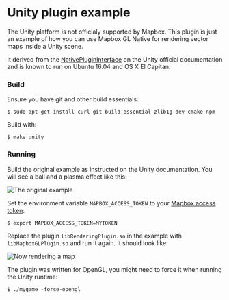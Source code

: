 # Unity plugin example

The Unity platform is not officialy supported by Mapbox. This plugin is just an example of how you can use Mapbox GL Native for rendering vector maps inside a Unity scene.

It derived from the [NativePluginInterface](https://docs.unity3d.com/Manual/NativePluginInterface.html) on the Unity official documentation and is known to run on Ubuntu 16.04 and OS X El Capitan.

### Build

Ensure you have git and other build essentials:

```
$ sudo apt-get install curl git build-essential zlib1g-dev cmake npm
```

Build with:

```
$ make unity
```

### Running

Build the original example as instructed on the Unity documentation. You will see a ball and a plasma effect like this:

![The original example](https://c1.staticflickr.com/9/8648/28568276835_ba94e7fbea_n.jpg)

Set the environment variable `MAPBOX_ACCESS_TOKEN` to your [Mapbox access token](ACCESS_TOKEN.md):

```
$ export MAPBOX_ACCESS_TOKEN=MYTOKEN
```

Replace the plugin `libRenderingPlugin.so` in the example with `libMapboxGLPlugin.so` and run it again. It should look like:

![Now rendering a map](https://c1.staticflickr.com/9/8839/27951118054_5fb1ec3920_n.jpg)

The plugin was written for OpenGL, you might need to force it when running the Unity runtime:

```
$ ./mygame -force-opengl
```
